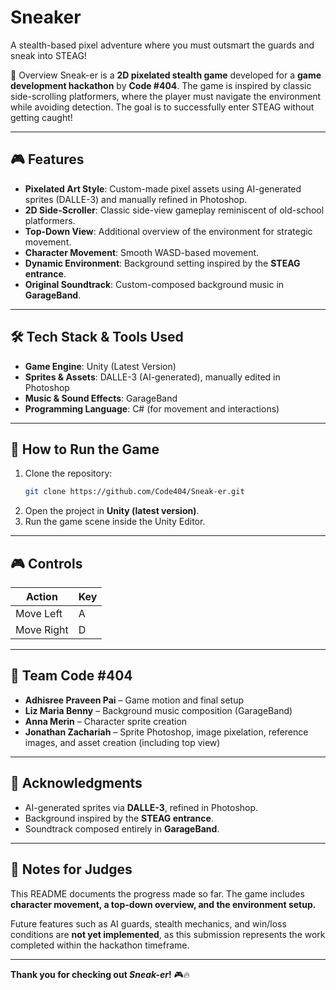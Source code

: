 # Sneaker
A stealth-based pixel adventure where you must outsmart the guards and sneak into STEAG!


📜 Overview
Sneak-er is a **2D pixelated stealth game** developed for a **game development hackathon** by **Code #404**. The game is inspired by classic side-scrolling platformers, where the player must navigate the environment while avoiding detection. The goal is to successfully enter STEAG without getting caught!

---

## 🎮 Features

- **Pixelated Art Style**: Custom-made pixel assets using AI-generated sprites (DALLE-3) and manually refined in Photoshop.
- **2D Side-Scroller**: Classic side-view gameplay reminiscent of old-school platformers.
- **Top-Down View**: Additional overview of the environment for strategic movement.
- **Character Movement**: Smooth WASD-based movement.
- **Dynamic Environment**: Background setting inspired by the **STEAG entrance**.
- **Original Soundtrack**: Custom-composed background music in **GarageBand**.

---

## 🛠️ Tech Stack & Tools Used

- **Game Engine**: Unity (Latest Version)
- **Sprites & Assets**: DALLE-3 (AI-generated), manually edited in Photoshop
- **Music & Sound Effects**: GarageBand
- **Programming Language**: C# (for movement and interactions)

---

## 🚀 How to Run the Game

1. Clone the repository:
   ```sh
   git clone https://github.com/Code404/Sneak-er.git
   ```
2. Open the project in **Unity (latest version)**.
3. Run the game scene inside the Unity Editor.

---

## 🎮 Controls

| Action  | Key |
|---------|-----|
| Move Left  | A |
| Move Right | D |

---

## 👥 Team Code #404

- **Adhisree Praveen Pai** – Game motion and final setup
- **Liz Maria Benny** – Background music composition (GarageBand)
- **Anna Merin** – Character sprite creation
- **Jonathan Zachariah** – Sprite Photoshop, image pixelation, reference images, and asset creation (including top view)

---

## 📢 Acknowledgments

- AI-generated sprites via **DALLE-3**, refined in Photoshop.
- Background inspired by the **STEAG entrance**.
- Soundtrack composed entirely in **GarageBand**.

---

## 📌 Notes for Judges

This README documents the progress made so far. The game includes **character movement, a top-down overview, and the environment setup.**

Future features such as AI guards, stealth mechanics, and win/loss conditions are **not yet implemented**, as this submission represents the work completed within the hackathon timeframe.

---

**Thank you for checking out *Sneak-er*!** 🎮🔥
